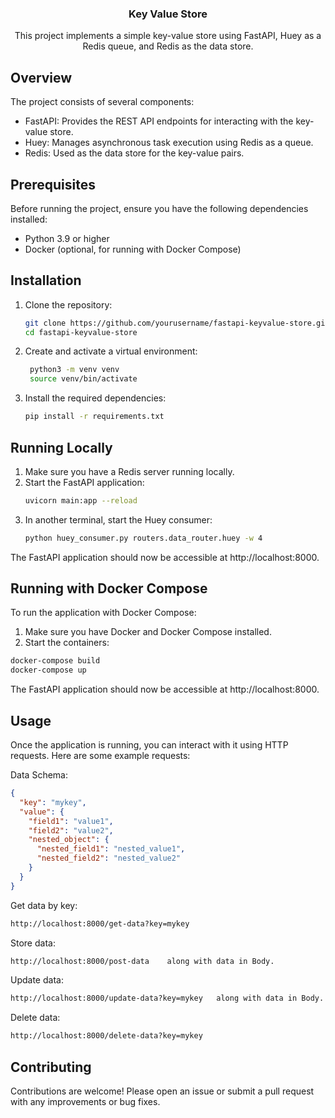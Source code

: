 <!-- PROJECT LOGO -->
<div align="center">
  <a href="https://github.com/othneildrew/Best-README-Template">
  </a>

  <h3 align="center">Key Value Store</h3>

  <p align="center">
    This project implements a simple key-value store using FastAPI, Huey as a Redis queue, and Redis as the data store.
  </p></div>
<!-- ABOUT THE PROJECT -->

## Overview

The project consists of several components:

- FastAPI: Provides the REST API endpoints for interacting with the key-value store.
- Huey: Manages asynchronous task execution using Redis as a queue.
- Redis: Used as the data store for the key-value pairs.




## Prerequisites

Before running the project, ensure you have the following dependencies installed:

- Python 3.9 or higher
- Docker (optional, for running with Docker Compose)




<!-- GETTING STARTED -->
## Installation

1. Clone the repository:

   ```bash
   git clone https://github.com/yourusername/fastapi-keyvalue-store.git
   cd fastapi-keyvalue-store

2. Create and activate a virtual environment:

   ```bash
    python3 -m venv venv
    source venv/bin/activate
3. Install the required dependencies:
   ```bash
   pip install -r requirements.txt

   
## Running Locally

1. Make sure you have a Redis server running locally.
2. Start the FastAPI application:
   ```sh
   uvicorn main:app --reload
   ```
3. In another terminal, start the Huey consumer:
   ```sh
   python huey_consumer.py routers.data_router.huey -w 4
   ```
The FastAPI application should now be accessible at http://localhost:8000.




## Running with Docker Compose

To run the application with Docker Compose:

1. Make sure you have Docker and Docker Compose installed.
2. Start the containers:
```sh
docker-compose build
docker-compose up
```

The FastAPI application should now be accessible at http://localhost:8000.


## Usage
Once the application is running, you can interact with it using HTTP requests. Here are some example requests:

Data Schema:
```json
{
  "key": "mykey",
  "value": {
    "field1": "value1",
    "field2": "value2",
    "nested_object": {
      "nested_field1": "nested_value1",
      "nested_field2": "nested_value2"
    }
  }
}
```

Get data by key:

```bash
http://localhost:8000/get-data?key=mykey
```


Store data:

```bash
http://localhost:8000/post-data    along with data in Body.
```

Update data:

```bash
http://localhost:8000/update-data?key=mykey   along with data in Body.
```

Delete data:

```bash
http://localhost:8000/delete-data?key=mykey
```

## Contributing
Contributions are welcome! Please open an issue or submit a pull request with any improvements or bug fixes.
